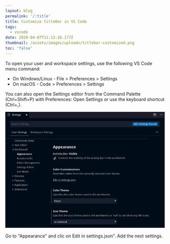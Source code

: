 ```yaml
---
layout: blog
permalink: '/:title'
title: Customize titleBar in VS Code
tags:
  - vscode
date: 2020-04-07T11:13:16.177Z
thumbnail: /assets/images/uploads/titlebar-customized.png
toc: 'false'
---
```

To open your user and workspace settings, use the following VS Code menu command:

* On Windows/Linux - File > Preferences > Settings
* On macOS - Code > Preferences > Settings

You can also open the Settings editor from the Command Palette (Ctrl+Shift+P) with Preferences: Open Settings or use the keyboard shortcut (Ctrl+,).

![](/assets/images/uploads/settings.png)

Go to "Appearance" and clic on Edit in settings.json". Add the next settings.

```javascript

```